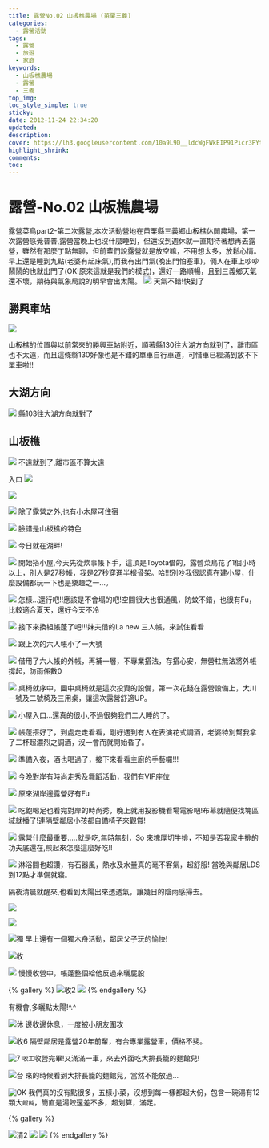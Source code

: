 ```yaml
---
title: 露營No.02 山板樵農場 (苗栗三義)
categories:
  - 露營活動
tags:
  - 露營
  - 旅遊
  - 家庭
keywords:
  - 山板樵農場
  - 露營
  - 三義
top_img:
toc_style_simple: true
sticky: 
date: 2012-11-24 22:34:20
updated:
description:
cover: https://lh3.googleusercontent.com/10a9L9D__ldcWgFWkEIP91Picr3PYtgvXjyP_8tyo5tu_Bua3RljAuN63VrlMhaXH8_nxgipgJRKU-ikJ4CiJeVa6KEs-95iQVks5iM7kOF9YO4APHdT-p5GYHifxGZVpRnEdP1cuwc=w1920-h1080
highlight_shrink:
comments:
toc:
---
```


# 露營-No.02 山板樵農場

露營菜鳥part2-第二次露營,本次活動營地在苗栗縣三義鄉山板樵休閒農場，第一次露營感覺普普,露營當晚上也沒什麼睡到，但還沒到週休就一直期待著想再去露營，雖然有那麼丁點無聊，但前輩們說露營就是放空嘛，不用想太多，放鬆心情。
早上還是睡到九點(老婆有起床氣),而我有出門氣(晚出門怕塞車)，倆人在車上吵吵鬧鬧的也就出門了(OK!原來這就是我們的模式)，還好一路順暢，且到三義鄉天氣還不壞，期待與氣象局說的明早會出太陽。
![](https://lh3.googleusercontent.com/NQ_USH9AOzAaV3X8Tl_2CjeqX-WsoMXH55Vmrkl9QeDecY9cvfezV3XJ18J8L1sardhY2ViUKYyB4YZPjax0rDJmXi7M6Lpub9ZUeJEavADg8B80JvhrOWvciPIeOJZVM4Vw5-m3UUA=w1920-h1080)
天氣不錯!快到了

## 勝興車站

![](https://lh3.googleusercontent.com/EnLh_OeSCNMF6T4lwf1KbZ5mgWqxzq1-UM3XJNc1PjXMCu3hGWkhZP9nP-5T8h3Cdk8WlM6u9zgEVvspB28KILfs-WdxFiJ38UDxR6PD0ElRwy3hZDE1TSpVwb2LB2bhbfkWCcViDwc=w1920-h1080)

山板樵的位置與以前常來的勝興車站附近，順著縣130往大湖方向就到了，離市區也不太遠，而且這條縣130好像也是不錯的單車自行車道，可惜車已經滿到放不下單車啦!!

## 大湖方向

![](https://lh3.googleusercontent.com/9xDQvpeGJQ9t4Hcfj9YkxRsYOpzh13AwH_vdahXLOj4UGrsgJzKvBoezyTJlS8yVNxe_W2AYmDwtsDunQ8GnJbiaP-ff45vUuviUtqZnI0sCZy7iR93wGIWKCpz0yd3COxu8HgyScTw=w1920-h1080)
縣103往大湖方向就對了

## 山板樵

![](https://lh3.googleusercontent.com/Z6siIIUg6N3GW3F4BVZMQDYxTcc6rbY5WdC0-M4T-Z1qNGYBHcUKZ7xXKz1ygkVUb8_HMIUuucgiYhFR1Dwm0JUxVKnT2FDX1NnerOZvNP0UhrMR64aNFIB9QbFLq87DsYNVuUmvQL4=w1920-h1080)
不遠就到了,離市區不算太遠

入口
![](https://lh3.googleusercontent.com/VcaPJmilekPGoinCAdDNsJ3jdwQuvUsvQh1q6kQt1QerU12kLt5sYA1OC0xfG7EPXgHly4biCxwkaLyykffg7bmCr4kQ_7mc3TKUfn5NcT1q7QQy1_n87hom6w4noLXmiM_T_Md-nHc=w1920-h1080)

![](https://lh3.googleusercontent.com/rYw9sNhCVMXe4odMFQCMrkfciN0rswA_k19PZcgeOE1iR45SDAfH-cVDlTz0yc9rGMrAZHsk8zPke3cc5zgD8BKL_ngq5elC9bpgq9LM2kRwYROF0VNCYnRDxIOkyr-a960UWtcXfLM=w1920-h1080)

![](https://lh3.googleusercontent.com/ngnl5QfxS0ptqB0dy9wjN0nrIT50rbbhiyx42WdSxVy_sW9BTFF3agUBPulvQiQvhNu6RMy8csZ-aBCdaSwKK0Fd6NQiTBybJRbSHCEFgvuJlsgbt26epKtBDUv7-xUss-vwQUvVwXY=w1920-h1080)
除了露營之外,也有小木屋可住宿

![](https://lh3.googleusercontent.com/0PgMhy6l-tN-VKt8cMA55LZke6Bxoii3Bod_noM-Q9KYqOI89-NTK5pWOr2evqekgoYpz4tBmpIcjQYY2_W-gmJBLWWd4qJuwR0bvvePH0U0Bf0eK3F0dlCSUp4WvTEwRk-eUc1Jong=w1920-h1080)
臉譜是山板樵的特色

![](https://lh3.googleusercontent.com/4X_OC694QJNsQ85IO3iWKCcCTlcr-cfKiVd78_Tbv2aCaHu474r1jwnWMgbB5Cn9fFS0o2mziTgqgJ-31I0pqdiJREO8QP-DX-SlVE-hx_z3YQwQwUswIJkoXumLA77WpT3b6aUXS2Y=w1920-h1080)
今日就在湖畔!

![](https://lh3.googleusercontent.com/HE6v7hTR_2QmfnEf5umbqSNtkYqM0OD5jFHC_PCcR266EFprGxIAg6AFXXpdUClxXFM_oWRvlKPh4_DA-Gz2C1aduOCIElrqAX5iNPtTUv7kQqQsI0KjNEVQjL4kdycu3NlczMZTqIU=w1920-h1080)
開始搭小屋,今天先從炊事帳下手，這頂是Toyota借的，露營菜鳥花了1個小時以上，別人是27秒帳，我是27秒穿進半根骨架。哈!!!別吵我很認真在建小屋，什麼設備都玩一下也是樂趣之一...。

![](https://lh3.googleusercontent.com/lJOYR04eKBIvtfEzXhlDELvNx3uBj8q1kCQki452X-oAyzOMOKA8XBqxTrBAMbSBpqcUlTZpKOFMklBLVt3i6ajUoBCU9_5T-WHcG_pPbMMypqwHxn7X2kv3mmkd3I9jn_pKWZRzojw=w1920-h1080)
怎樣...還行吧!!應該是不會塌的吧!空間很大也很通風，防蚊不錯，也很有Fu，比較適合夏天，還好今天不冷

![](https://lh3.googleusercontent.com/xEbyjTmuyS5IUo8USguejS6C3vq39QUxpykQl9HtMRwNdxA6wd2L7OHKONHBsokCyZRwUn5jjI9JyeeUnO-fkTRDZPOO_xkQsrmsBGWYd2KmcyM0hBuykqeQINX-lvRVrEGPvIvChHM=w1920-h1080)
接下來換組帳蓬了吧!!!妹夫借的La new 三人帳，來試住看看

![](https://lh3.googleusercontent.com/48rlfG9WZ__Aq7cP7GPeek3aJcF80xVL-FwOhu_ljtq3l4bJ_EPx3D6uFYLv5EXnu8l4sLGyLa_F17aQOjsFzi_KrvNb6gS0Sx2L3c3Guc_GQ5V-2TDdR_Fs2R0mVgMNbdEDar_S4JM=w1920-h1080)
跟上次的六人帳小了一大號

![](https://lh3.googleusercontent.com/lgOPlwq8fnoJj7u4xB0GjlErCcBzGrm2mLe5y7ZRmNUb1xOefwEpn_wCNV9Mclr1oSiJqfAPQ16TDTDDAC0mrjBymXwpD34yGCTE4Lkwv4V0zmQ7lw3pb8K0DHAy1iKZxlpkSgFnRM0=w1920-h1080)
借用了六人帳的外帳，再補一層，不專業搭法，存搭心安，無營柱無法將外帳撐起，防雨係數0

![](https://lh3.googleusercontent.com/riDDZWOJ9SQqAlMWKws_zvl-QLsuzpDpVlsXJ07MhwGdA0N9TjKieTilxgTzQjsXCf5Pwh84pI4em0PW9ByxI-5gvpJ3Po3XSvkjSxlF8R7HdVgZrneDGqs2rt0QVXGv8pfuK6Z0KkE=w1920-h1080)
桌椅就序中，圖中桌椅就是這次投資的設備，第一次花錢在露營設備上，大川一號及二號椅及三用桌，讓這次露營舒適UP。

![](https://lh3.googleusercontent.com/uDR7HwLmBEq9es-oCzh3DObYabESrkcV3tAQZjXG-KFRqpwmZn66HIlnBsq5NEgSxfBqeWzK6OmnNAF0lX_Xe2PBXh9f2FQOkJNIu97icuiF4qFO80nAC_TaIrTwEcF0WPLTpXy_seU=w1920-h1080)
小屋入口...還真的很小,不過很夠我們二人睡的了。

![](https://lh3.googleusercontent.com/3pQcw70z174PmF47bWHXwkpsktno7WJHmb_JRXKXT-dJcM1pUv5Ptu-rn7fHPPgjPkofw5pkSjw_Bg04bY44O-clgMIsq3HkkOr66RUStvvMeFBqzObhq8vKMQpJhrK7mre6F0kH-3E=w1920-h1080)
帳蓬搭好了，到處走走看看，剛好遇到有人在表演花式調酒，老婆特別幫我拿了二杯超濃烈之調酒，沒一會而就開始昏了。

![](https://lh3.googleusercontent.com/L7y4ge30doPnwpffwxfCl9PU_ArUpiVBYgPWVtOMuHPlIE7MTzmpRTnSZFbXzbX36q-zda_D7MNQzc9wbY2AJXvpjPcACqwMGDdGWkkJ_7CEU021OBLFbaqR2Yp6riRRf39ub08bQvU=w1920-h1080)
準備入夜，酒也喝過了，接下來看看主廚的手藝囉!!!

![](https://lh3.googleusercontent.com/CVJPvm89UzRhJ-bC7Er1bMfacgCsjjWYn5XQ3oGoOX7ggLX5xdaKIBU6oyEWHJg31rFg9m78YVDBdwhA0zrKU13Q5zBrx-kdYDd1B3l7almViRzgpxXfL0afMYmxQrjFU7C_bX05AZ8=w1920-h1080)
今晚對岸有時尚走秀及舞蹈活動，我們有VIP座位

![](https://lh3.googleusercontent.com/10a9L9D__ldcWgFWkEIP91Picr3PYtgvXjyP_8tyo5tu_Bua3RljAuN63VrlMhaXH8_nxgipgJRKU-ikJ4CiJeVa6KEs-95iQVks5iM7kOF9YO4APHdT-p5GYHifxGZVpRnEdP1cuwc=w1920-h1080)
原來湖岸邊露營好有Fu

![](https://lh3.googleusercontent.com/QUlYeBK1iGnM7oXY7rzPSjZSnDX5GK_5tAZbzpE5d5RJZfSYKYXwXiubTXxcnfKhvxw3AcMaMTQE7dTpBbD4Z-KiZ-iFg1Wxkm3aTyl351ELAbS58OrSZ2ljk9Vn1NvzX8Atqc-9O0g=w1920-h1080)
吃飽喝足也看完對岸的時尚秀，晚上就用投影機看場電影吧!布幕就隨便找塊區域就播了!連隔壁鄰居小孩都自備椅子來觀賞!

![](https://lh3.googleusercontent.com/H0u1hBP5UGClLuFx9Gr8YUEv3d6mf1A1k_stdiFCr5GXt6G359UQ_rsTB_tzVXQeUbi-9-vmpR9M2GY6TmsB-CsYXQ7x8SuKJQeTYV9vn32-ZhMiv_tbLC5Vj-12IXUUoWP_2qTh0RU=w1920-h1080)
露營什麼最重要.....就是吃,無時無刻，So 來塊厚切牛排，不知是否我家牛排的功夫底還在,煎起來怎麼這麼好吃!!

![](https://lh3.googleusercontent.com/whxaeizQsuPzbtx-PSXqNnc1ibv2u9eZ4PLsjwtQmvOKTt5qmgqDHpdnKYyZun3W5EWMOfD9pZyFOohl_yfMvoVtovj_4doPHy7jtHf0Ivbt_jmuHcbFdryqZoT5CECL0kWbsJ1PyU0=w1920-h1080)
淋浴間也超讚，有石器風，熱水及水量真的毫不客氣，超舒服!
當晚與鄰居LDS到12點才準備就寢。

隔夜清晨就醒來,也看到太陽出來透透氣，讓幾日的陰雨感掃去。

![](https://lh3.googleusercontent.com/ef5Nz0sz1R_29yYDTCnXiWSJYaSyTf6YXbnJpCchkRHh_rKQVcFuZt141ESBGZczSELbn0aoB-GNzdc5BCKR-3cioZi5CecADhBU9BInZk0dy4hVBWbrXexJ2WPCd_JZS4l6zKue27o=w1920-h1080)

![](https://lh3.googleusercontent.com/She2l1gAGuPm99opkyjO864HsE3cYTDI3Nbh-IuIeM8r7cWwKJi6hbjdSkXtcHySZ9oYqohCNNDgQSOSngSKU044Tcys2Ya5_SHQRkC_AMhG9OEzxwu7UNURvA-_G9qxkc0PZ1eH2WI=w1920-h1080)

![獨](https://lh3.googleusercontent.com/VVys0bFnPdOnX-ghL7PscpFVpwZqRLnMTai2oulqqecz8avoVvLdyyy1swNSf703sknSOZMpo64RJx9xM9y7e9p_g2rOtqp3lejyH_cbu8yjXL3dhfGxUbchZNnYsN3VMvDxK_nLMJ8=w1920-h1080)
早上還有一個獨木舟活動，鄰居父子玩的愉快!

![收](https://lh3.googleusercontent.com/Phs1KNMmVjoI3ZNJ8AFbTO1FgP4z1dD6CEH0P2hCWv900WwhHbL1VxHJYEmP9CwQfgZpBoJqYPEam6rWEZhXwSAIphmoqLvxYyi8e8o4D6dDNiNdcPq_cibu7m4a5K3EyeKuv4xoztI=w1920-h1080)

![](https://lh3.googleusercontent.com/g3r14M-Ub8C_vJwCRq0OZn4ABiUXPvKpBUsH0ZGqZK_eA96o-8uHnAxpWx2oBD1kX3M3JJBkQY4T61sJDpM-e1XwuHPy-vacnHc7x084aMWbHnLWTxWFy2xJurncIhxU1AdAZm2Txbk=w1920-h1080)
慢慢收營中，帳蓬整個給他反過來曬屁股

{% gallery %}
![收2](https://lh3.googleusercontent.com/HsO4a3qunBxSXRzfpjq1sHI21EJYlIF-jfjVZJSEFf5dKbmeXxfQ4qWa4dr1ciGoYXAJo5jwqK9g6r0Mp-rZArB1p7bXmtTsSeah8inIEoSf5vpHAFUE852DEUxzjkRgsoHh9rvT8g4=w1920-h1080)
![](https://lh3.googleusercontent.com/pVt7OB0fWJf1qq6RnrxfkanMcaJAQTpZU6dYlFQDa4h8ywIXsdUDWHhjXK5FUEefMc5cJcnj5eVoEMNfgmoKkdAPwhKv7L8BDR-S1aP1XGJdsqwQATnVOOUqUN2HQkStP9mx3ISBjz0=w1920-h1080)
{% endgallery %}

有機會,多曬點太陽!^.^

![休](https://lh3.googleusercontent.com/UgxEyOrCI80AB252g6E6XkvknDF1P9ynQFcg-zPATDrxfZ28SCL27X8LZ7RX2Zx2gztAs-FTOygDXkpcEWK41sZi5uCS0wD7coCvloUF8ywoOcWEsNmdobLTckGDgzK6UXN45xzeLgA=w1920-h1080)
邊收邊休息，一度被小朋友圍攻

![收6](https://lh3.googleusercontent.com/gowirFZrjzvAqJ617l2xuwgOW86qnupe1jm1Y2EnNUolDFjaCyrPXxi8egAf0aTnktmd6B0CuTd_PGLrIBfxjUNJZgNmUAO-w1CnSh6lZX3UTRTABo95YvpBOfKM48OKXhz8TOIMIuQ=w1920-h1080)
隔壁鄰居是露營20年前輩，有台專業露營車，價格不斐。

![7](https://lh3.googleusercontent.com/JEZ1nLvMuR8GYV12mgV8GKt426TebAIMoWQz9taGSjataxaD9XL7nn3E5p32DMnVH1V2Xnfqok9mU-NO8CPSeouOpFr4Uu9KVxrWec5DhFTHqQTW_eVLnOURAPLT1M6sFtI4kmLDRHQ=w1920-h1080)
`收工`收營完畢!又滿滿一車，來去外面吃大排長籠的麵館兒!

![台](https://lh3.googleusercontent.com/E0-JgXNe_tbkNusY84lk7v9_s6fxjKal_d4hQCuCEm7BJd5gZhNwctjtaYPUeOq_GqsnCs-qGoeH6lvuAuEv9d0ptmf4NsQR9PBIMKlnNiCJLVf04h14LQ0Z_cZjZjPMCV6BL3zcB3Q=w1920-h1080)
來的時候看到大排長籠的麵館兒，當然不能放過...

![OK](https://lh3.googleusercontent.com/h_RIcGf34W6zWwI6gjvutn2Ge9PwyAaFwuEJWAIVJCJGxWIZY1f7AY8gk_ywc9qm7CaWoVGSPr2wYIBAQJMtnA2BxUJZ7eo_Ff7HcJis7R5Zcg0BWFX9Xa8f_0E5aj0SEQy0NYJNqWc=w1920-h1080)
我們真的沒有點很多，五樣小菜，沒想到每一樣都超大份，包含一碗湯有12顆大`餛飩`，簡直是湯餃還差不多，超划算，滿足。

{% gallery %}

![清2](https://lh3.googleusercontent.com/rt5S3x1D_8WqDB7CfI7LHJMh0gctIivbWowl89BSZ-iUYZu9VS2cLsT7EDaiuc3vx5sb8esVYRdRKX7ggv4JjzKauh6-wfAp_TDQi5yjhEQpz477_0x9KnmaqfABsjSNsmQM_NenCIA=w1920-h1080)
![](https://lh3.googleusercontent.com/iZ9aeRk2koBvjtsYtlHdVSmrxt6TkQsF7m9jQNjtc0JpOLytStOXpdVs5OOIPtK4sPZKaxMM69j6fAoV57AD3EqJGejqiRhRc0gXwQH4KZj61b_SBCtmHY1B2NAjO66u7pZvWbp6Z8s=w1920-h1080)
![](https://lh3.googleusercontent.com/kCSF5IWQ_KyoMBVKTQzXFISS8lO6bSRZmo5E7pVEWWZHZaBAxe10YwwBAK1h608Pqrsxi70jHnZiXMN1qzlGfjBVOBaqXRf725SrMXmY8kXVTZUjsKqyZ4p9fq9A5Mg1BRG1jIElFvM=w1920-h1080)
{% endgallery %}
